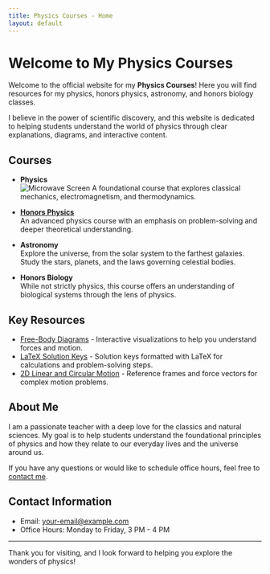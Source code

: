 ```yaml
---
title: Physics Courses - Home
layout: default
---
```


# Welcome to My Physics Courses

Welcome to the official website for my **Physics Courses**! Here you will find resources for my physics, honors physics, astronomy, and honors biology classes. 

I believe in the power of scientific discovery, and this website is dedicated to helping students understand the world of physics through clear explanations, diagrams, and interactive content.

## Courses

- **Physics**  
![Microwave Screen](d:python\cosmos\comsosclassroom.github.oi\microwave_screen.jpg)
   A foundational course that explores classical mechanics, electromagnetism, and thermodynamics.
  
- [**Honors Physics**](hphysics.html)  
   An advanced physics course with an emphasis on problem-solving and deeper theoretical understanding.
  
- **Astronomy**  
   Explore the universe, from the solar system to the farthest galaxies. Study the stars, planets, and the laws governing celestial bodies.
  
- **Honors Biology**  
   While not strictly physics, this course offers an understanding of biological systems through the lens of physics.

## Key Resources

- [Free-Body Diagrams](#) - Interactive visualizations to help you understand forces and motion.
- [LaTeX Solution Keys](#) - Solution keys formatted with LaTeX for calculations and problem-solving steps.
- [2D Linear and Circular Motion](#) - Reference frames and force vectors for complex motion problems.

## About Me

I am a passionate teacher with a deep love for the classics and natural sciences. My goal is to help students understand the foundational principles of physics and how they relate to our everyday lives and the universe around us.

If you have any questions or would like to schedule office hours, feel free to [contact me](mailto:your-email@example.com).

## Contact Information

- Email: [your-email@example.com](mailto:your-email@example.com)
- Office Hours: Monday to Friday, 3 PM - 4 PM

---

Thank you for visiting, and I look forward to helping you explore the wonders of physics!


